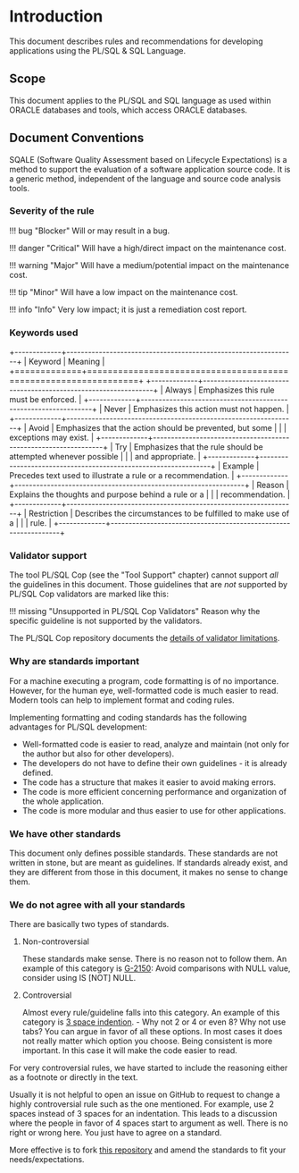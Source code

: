 # Introduction

This document describes rules and recommendations for developing applications
using the PL/SQL & SQL Language.

## Scope

This document applies to the PL/SQL and SQL language as used within ORACLE
databases and tools, which access ORACLE databases.

## Document Conventions

SQALE (Software Quality Assessment based on Lifecycle Expectations) is a method
to support the evaluation of a software application source code. It is a generic
method, independent of the language and source code analysis tools.

### Severity of the rule

!!! bug "Blocker"
    Will or may result in a bug.

!!! danger "Critical"
    Will have a high/direct impact on the maintenance cost.

!!! warning "Major"
    Will have a medium/potential impact on the maintenance cost.

!!! tip "Minor"
    Will have a low impact on the maintenance cost.

!!! info "Info"
    Very low impact; it is just a remediation cost report.

### Keywords used

+-------------+----------------------------------------------------------------+
| Keyword     | Meaning                                                        |
+=============+================================================================+
+-------------+----------------------------------------------------------------+
| Always      | Emphasizes this rule must be enforced.                         |
+-------------+----------------------------------------------------------------+
| Never       | Emphasizes this action must not happen.                        |
+-------------+----------------------------------------------------------------+
| Avoid       | Emphasizes that the action should be prevented, but some       |
|             | exceptions may exist.                                          |
+-------------+----------------------------------------------------------------+
| Try         | Emphasizes that the rule should be attempted whenever possible |
|             | and appropriate.                                               |
+-------------+----------------------------------------------------------------+
| Example     | Precedes text used to illustrate a rule or a recommendation.   |
+-------------+----------------------------------------------------------------+
| Reason      | Explains the thoughts and purpose behind a rule or a           |
|             | recommendation.                                                |
+-------------+----------------------------------------------------------------+
| Restriction | Describes the circumstances to be fulfilled to make use of a   |
|             | rule.                                                          |
+-------------+----------------------------------------------------------------+

### Validator support

The tool PL/SQL Cop (see the "Tool Support" chapter) cannot support *all* the
guidelines in this document. Those guidelines that are *not* supported by
PL/SQL Cop validators are marked like this:

!!! missing "Unsupported in PL/SQL Cop Validators"
    Reason why the specific guideline is not supported by the validators.

The PL/SQL Cop repository documents the [details of validator limitations](https://github.com/Trivadis/plsql-cop-cli/blob/main/validator-limitations.md#guidelines).

### Why are standards important

For a machine executing a program, code formatting is of no importance. However,
for the human eye, well-formatted code is much easier to read. Modern tools can
help to implement format and coding rules.

Implementing formatting and coding standards has the following advantages for
PL/SQL development:

- Well-formatted code is easier to read, analyze and maintain (not only for the
  author but also for other developers).
- The developers do not have to define their own guidelines - it is already
  defined.
- The code has a structure that makes it easier to avoid making errors.
- The code is more efficient concerning performance and organization of the
  whole application.
- The code is more modular and thus easier to use for other applications.

### We have other standards

This document only defines possible standards. These standards are not written
in stone, but are meant as guidelines. If standards already exist, and they are
different from those in this document, it makes no sense to change them.

### We do not agree with all your standards

There are basically two types of standards.

1. Non-controversial

    These standards make sense. There is no reason not to follow them. An
    example of this category is
    [G-2150](../../4-language-usage/2-variables-and-types/1-general/g-2150):
    Avoid comparisons with NULL value, consider using IS [NOT] NULL.

2. Controversial

    Almost every rule/guideline falls into this category. An example of this
    category is [3 space indention](../../3-coding-style/coding-style/#rules). -
    Why not 2 or 4 or even 8? Why not use tabs? You can argue in favor of all
    these options. In most cases it does not really matter which option you
    choose. Being consistent is more important. In this case it will make the
    code easier to read.

For very controversial rules, we have started to include the reasoning either
as a footnote or directly in the text.

Usually it is not helpful to open an issue on GitHub to request to change a
highly controversial rule such as the one mentioned. For example, use 2 spaces
instead of 3 spaces for an indentation. This leads to a discussion where the
people in favor of 4 spaces start to argument as well. There is no right or
wrong here. You just have to agree on a standard.

More effective is to fork [this repository](https://github.com/Trivadis/plsql-and-sql-coding-guidelines)
and amend the standards to fit your needs/expectations.
